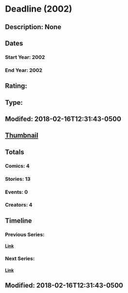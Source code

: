 # Deadline (2002)
## Description: None
## Dates
### Start Year: 2002
### End Year: 2002
## Rating: 
## Type: 
## Modifed: 2018-02-16T12:31:43-0500
## [Thumbnail](http://i.annihil.us/u/prod/marvel/i/mg/6/a0/5a87156a37af6.jpg)
## Totals
### Comics: 4
### Stories: 13
### Events: 0
### Creators: 4
## Timeline
### Previous Series: 
#### [Link]()
### Next Series: 
#### [Link]()
## Modified: 2018-02-16T12:31:43-0500